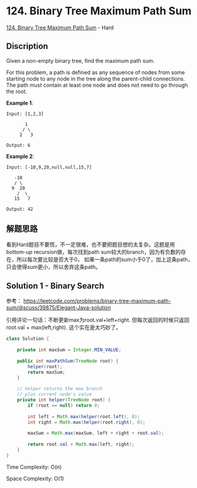 # 124. Binary Tree Maximum Path Sum

[124. Binary Tree Maximum Path Sum](https://leetcode.com/problems/binary-tree-maximum-path-sum/) - Hard

## Discription
Given a non-empty binary tree, find the maximum path sum.

For this problem, a path is defined as any sequence of nodes from some starting node to any node in the tree along the parent-child connections. The path must contain at least one node and does not need to go through the root.

**Example 1**:

    Input: [1,2,3]

           1
          / \
         2   3

    Output: 6

**Example 2**:

    Input: [-10,9,20,null,null,15,7]

       -10
       / \
      9  20
        /  \
       15   7

    Output: 42
    
## 解题思路
看到Hard题目不要慌，不一定很难，也不要把题目想的太复杂。这题是用bottom-up recursion做，每次找到path sum较大的branch，因为有负数的存在，所以每次要比较是否大于0，
如果一条path的sum小于0了，加上这条path，只会使得sum更小，所以舍弃这条path。

    
## Solution 1 - Binary Search
参考： https://leetcode.com/problems/binary-tree-maximum-path-sum/discuss/39875/Elegant-Java-solution

引用评论一句话：不断更新max为root.val+left+right. 但每次返回的时候只返回 root.val + max(left,right). 这个实在是太巧妙了。

```java
class Solution {
    
    private int maxSum = Integer.MIN_VALUE;
    
    public int maxPathSum(TreeNode root) {
        helper(root);
        return maxSum;
    }
    
    // helper returns the max branch 
    // plus current node's value
    private int helper(TreeNode root) {
        if (root == null) return 0;
        
        int left = Math.max(helper(root.left), 0);
        int right = Math.max(helper(root.right), 0);
        
        maxSum = Math.max(maxSum, left + right + root.val);
        
        return root.val + Math.max(left, right);
    }
}
```
Time Complexity: O(n)

Space Complexity: O(1)
